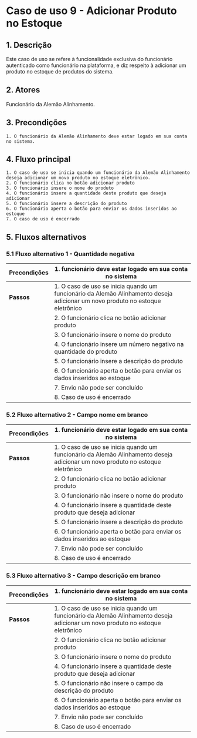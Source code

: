 # Caso de uso 9 - Adicionar Produto no Estoque

## 1. Descrição
Este caso de uso se refere à funcionalidade exclusiva do funcionário autenticado como funcionário na plataforma, e diz respeito à adicionar um produto no estoque de produtos do sistema.
## 2. Atores
Funcionário da Alemão Alinhamento.
## 3. Precondições


	1. O funcionário da Alemão Alinhamento deve estar logado em sua conta no sistema.
	
 
## 4. Fluxo principal

    1. O caso de uso se inicia quando um funcionário da Alemão Alinhamento deseja adicionar um novo produto no estoque eletrônico.
	2. O funcionário clica no botão adicionar produto
	3. O funcionário insere o nome do produto 
	4. O funcionário insere a quantidade deste produto que deseja adicionar
	5. O funcionário insere a descrição do produto
	6. O funcionário aperta o botão para enviar os dados inseridos ao estoque
	7. O caso de uso é encerrado

## 5. Fluxos alternativos

### 5.1 Fluxo alternativo 1 - Quantidade negativa

| **Precondições**  | 1. funcionário deve estar logado em sua conta no sistema  |
| --- | --- |
| **Passos**        | 1. O caso de uso se inicia quando um funcionário da Alemão Alinhamento deseja adicionar um novo produto no estoque eletrônico  |
|                   | 2.   O funcionário clica no botão adicionar produto |
|                   | 3.  O funcionário insere o nome do produto |
|                   | 4. O funcionário insere um número negativo na quantidade do produto |
|                   | 5. O funcionário insere a descrição do produto |
|                   | 6. O funcionário aperta o botão para enviar os dados inseridos ao estoque |
|                   | 7. Envio não pode ser concluído |
|                   | 8. Caso de uso é encerrado |

### 5.2 Fluxo alternativo 2 - Campo nome em branco

| **Precondições**  | 1. funcionário deve estar logado em sua conta no sistema  |
| --- | --- |
| **Passos**        | 1. O caso de uso se inicia quando um funcionário da Alemão Alinhamento deseja adicionar um novo produto no estoque eletrônico  |
|                   | 2.   O funcionário clica no botão adicionar produto |
|                   | 3.  O funcionário não insere o nome do produto |
|                   | 4. O funcionário insere a quantidade deste produto que deseja adicionar |
|                   | 5. O funcionário insere a descrição do produto |
|                   | 6.  O funcionário aperta o botão para enviar os dados inseridos ao estoque|
|                   | 7. Envio não pode ser concluído |
|                   | 8. Caso de uso é encerrado |

### 5.3 Fluxo alternativo 3 - Campo descrição em branco

| **Precondições**  | 1. funcionário deve estar logado em sua conta no sistema  |
| --- | --- |
| **Passos**        | 1. O caso de uso se inicia quando um funcionário da Alemão Alinhamento deseja adicionar um novo produto no estoque eletrônico  |
|                   | 2.   O funcionário clica no botão adicionar produto |
|                   | 3.  O funcionário insere o nome do produto |
|                   | 4. O funcionário insere a quantidade deste produto que deseja adicionar |
|                   | 5. O funcionário não insere o campo da descrição do produto |
|                   | 6.  O funcionário aperta o botão para enviar os dados inseridos ao estoque|
|                   | 7. Envio não pode ser concluído |
|                   | 8. Caso de uso é encerrado |
